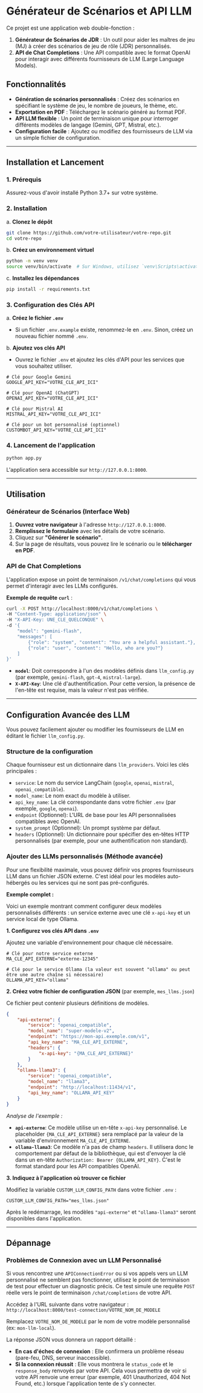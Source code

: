 # Générateur de Scénarios et API LLM

Ce projet est une application web double-fonction :
1.  **Générateur de Scénarios de JDR** : Un outil pour aider les maîtres de jeu (MJ) à créer des scénarios de jeu de rôle (JDR) personnalisés.
2.  **API de Chat Completions** : Une API compatible avec le format OpenAI pour interagir avec différents fournisseurs de LLM (Large Language Models).

## Fonctionnalités

- **Génération de scénarios personnalisés** : Créez des scénarios en spécifiant le système de jeu, le nombre de joueurs, le thème, etc.
- **Exportation en PDF** : Téléchargez le scénario généré au format PDF.
- **API LLM flexible** : Un point de terminaison unique pour interroger différents modèles de langage (Gemini, GPT, Mistral, etc.).
- **Configuration facile** : Ajoutez ou modifiez des fournisseurs de LLM via un simple fichier de configuration.

---

## Installation et Lancement

### 1. Prérequis

Assurez-vous d'avoir installé Python 3.7+ sur votre système.

### 2. Installation

a. **Clonez le dépôt**
   ```bash
   git clone https://github.com/votre-utilisateur/votre-repo.git
   cd votre-repo
   ```

b. **Créez un environnement virtuel**
   ```bash
   python -m venv venv
   source venv/bin/activate  # Sur Windows, utilisez `venv\Scripts\activate`
   ```

c. **Installez les dépendances**
   ```bash
   pip install -r requirements.txt
   ```

### 3. Configuration des Clés API

a. **Créez le fichier `.env`**
   - Si un fichier `.env.example` existe, renommez-le en `.env`. Sinon, créez un nouveau fichier nommé `.env`.

b. **Ajoutez vos clés API**
   - Ouvrez le fichier `.env` et ajoutez les clés d'API pour les services que vous souhaitez utiliser.
   ```env
   # Clé pour Google Gemini
   GOOGLE_API_KEY="VOTRE_CLE_API_ICI"

   # Clé pour OpenAI (ChatGPT)
   OPENAI_API_KEY="VOTRE_CLE_API_ICI"

   # Clé pour Mistral AI
   MISTRAL_API_KEY="VOTRE_CLE_API_ICI"

   # Clé pour un bot personnalisé (optionnel)
   CUSTOMBOT_API_KEY="VOTRE_CLE_API_ICI"
   ```

### 4. Lancement de l'application

```bash
python app.py
```
L'application sera accessible sur `http://127.0.0.1:8000`.

---

## Utilisation

### Générateur de Scénarios (Interface Web)

1.  **Ouvrez votre navigateur** à l'adresse `http://127.0.0.1:8000`.
2.  **Remplissez le formulaire** avec les détails de votre scénario.
3.  Cliquez sur **"Générer le scénario"**.
4.  Sur la page de résultats, vous pouvez lire le scénario ou le **télécharger en PDF**.

### API de Chat Completions

L'application expose un point de terminaison `/v1/chat/completions` qui vous permet d'interagir avec les LLMs configurés.

**Exemple de requête `curl`** :

```bash
curl -X POST http://localhost:8000/v1/chat/completions \
-H "Content-Type: application/json" \
-H "X-API-Key: UNE_CLE_QUELCONQUE" \
-d '{
    "model": "gemini-flash",
    "messages": [
        {"role": "system", "content": "You are a helpful assistant."},
        {"role": "user", "content": "Hello, who are you?"}
    ]
}'
```

- **`model`**: Doit correspondre à l'un des modèles définis dans `llm_config.py` (par exemple, `gemini-flash`, `gpt-4`, `mistral-large`).
- **`X-API-Key`**: Une clé d'authentification. Pour cette version, la présence de l'en-tête est requise, mais la valeur n'est pas vérifiée.

---

## Configuration Avancée des LLM

Vous pouvez facilement ajouter ou modifier les fournisseurs de LLM en éditant le fichier `llm_config.py`.

### Structure de la configuration

Chaque fournisseur est un dictionnaire dans `llm_providers`. Voici les clés principales :

- `service`: Le nom du service LangChain (`google`, `openai`, `mistral`, `openai_compatible`).
- `model_name`: Le nom exact du modèle à utiliser.
- `api_key_name`: La clé correspondante dans votre fichier `.env` (par exemple, `google`, `openai`).
- `endpoint` (Optionnel): L'URL de base pour les API personnalisées compatibles avec OpenAI.
- `system_prompt` (Optionnel): Un prompt système par défaut.
- `headers` (Optionnel): Un dictionnaire pour spécifier des en-têtes HTTP personnalisés (par exemple, pour une authentification non standard).

### Ajouter des LLMs personnalisés (Méthode avancée)

Pour une flexibilité maximale, vous pouvez définir vos propres fournisseurs LLM dans un fichier JSON externe. C'est idéal pour les modèles auto-hébergés ou les services qui ne sont pas pré-configurés.

**Exemple complet :**

Voici un exemple montrant comment configurer deux modèles personnalisés différents : un service externe avec une clé `x-api-key` et un service local de type Ollama.

**1. Configurez vos clés API dans `.env`**

Ajoutez une variable d'environnement pour chaque clé nécessaire.

```env
# Clé pour notre service externe
MA_CLE_API_EXTERNE="externe-12345"

# Clé pour le service Ollama (la valeur est souvent "ollama" ou peut être une autre chaîne si nécessaire)
OLLAMA_API_KEY="ollama"
```

**2. Créez votre fichier de configuration JSON** (par exemple, `mes_llms.json`)

Ce fichier peut contenir plusieurs définitions de modèles.

```json
{
    "api-externe": {
        "service": "openai_compatible",
        "model_name": "super-modele-v2",
        "endpoint": "https://mon-api.exemple.com/v1",
        "api_key_name": "MA_CLE_API_EXTERNE",
        "headers": {
            "x-api-key": "{MA_CLE_API_EXTERNE}"
        }
    },
    "ollama-llama3": {
        "service": "openai_compatible",
        "model_name": "llama3",
        "endpoint": "http://localhost:11434/v1",
        "api_key_name": "OLLAMA_API_KEY"
    }
}
```

*Analyse de l'exemple :*
- **`api-externe`**: Ce modèle utilise un en-tête `x-api-key` personnalisé. Le placeholder `{MA_CLE_API_EXTERNE}` sera remplacé par la valeur de la variable d'environnement `MA_CLE_API_EXTERNE`.
- **`ollama-llama3`**: Ce modèle n'a pas de champ `headers`. Il utilisera donc le comportement par défaut de la bibliothèque, qui est d'envoyer la clé dans un en-tête `Authorization: Bearer {OLLAMA_API_KEY}`. C'est le format standard pour les API compatibles OpenAI.

**3. Indiquez à l'application où trouver ce fichier**

Modifiez la variable `CUSTOM_LLM_CONFIG_PATH` dans votre fichier `.env` :

```env
CUSTOM_LLM_CONFIG_PATH="mes_llms.json"
```

Après le redémarrage, les modèles `"api-externe"` et `"ollama-llama3"` seront disponibles dans l'application.

---

## Dépannage

### Problèmes de Connexion avec un LLM Personnalisé

Si vous rencontrez une `APIConnectionError` ou si vos appels vers un LLM personnalisé ne semblent pas fonctionner, utilisez le point de terminaison de test pour effectuer un diagnostic précis. Ce test simule une requête `POST` réelle vers le point de terminaison `/chat/completions` de votre API.

Accédez à l'URL suivante dans votre navigateur :
`http://localhost:8000/test-connection/VOTRE_NOM_DE_MODELE`

Remplacez `VOTRE_NOM_DE_MODELE` par le nom de votre modèle personnalisé (ex: `mon-llm-local`).

La réponse JSON vous donnera un rapport détaillé :
- **En cas d'échec de connexion** : Elle confirmera un problème réseau (pare-feu, DNS, serveur inaccessible).
- **Si la connexion réussit** : Elle vous montrera le `status_code` et le `response_body` renvoyés par votre API. Cela vous permettra de voir si votre API renvoie une erreur (par exemple, 401 Unauthorized, 404 Not Found, etc.) lorsque l'application tente de s'y connecter.
